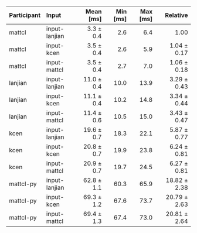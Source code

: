 | Participant | Input | Mean [ms] | Min [ms] | Max [ms] | Relative |
|:---|:---|---:|---:|---:|---:|
| mattcl | input-lanjian | 3.3 ± 0.4 | 2.6 | 6.4 | 1.00 |
| mattcl | input-kcen | 3.5 ± 0.4 | 2.6 | 5.9 | 1.04 ± 0.17 |
| mattcl | input-mattcl | 3.5 ± 0.4 | 2.7 | 7.0 | 1.06 ± 0.18 |
| lanjian | input-lanjian | 11.0 ± 0.4 | 10.0 | 13.9 | 3.29 ± 0.43 |
| lanjian | input-kcen | 11.1 ± 0.4 | 10.2 | 14.8 | 3.34 ± 0.44 |
| lanjian | input-mattcl | 11.4 ± 0.6 | 10.5 | 15.0 | 3.43 ± 0.47 |
| kcen | input-lanjian | 19.6 ± 0.7 | 18.3 | 22.1 | 5.87 ± 0.77 |
| kcen | input-kcen | 20.8 ± 0.7 | 19.9 | 23.8 | 6.24 ± 0.81 |
| kcen | input-mattcl | 20.9 ± 0.7 | 19.7 | 24.5 | 6.27 ± 0.81 |
| mattcl-py | input-lanjian | 62.8 ± 1.1 | 60.3 | 65.9 | 18.82 ± 2.38 |
| mattcl-py | input-kcen | 69.3 ± 1.2 | 67.6 | 73.7 | 20.79 ± 2.63 |
| mattcl-py | input-mattcl | 69.4 ± 1.3 | 67.4 | 73.0 | 20.81 ± 2.64 |
